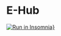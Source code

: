 # E-Hub
[![Run in Insomnia}](https://insomnia.rest/images/run.svg)](https://insomnia.rest/run/?label=&uri=)